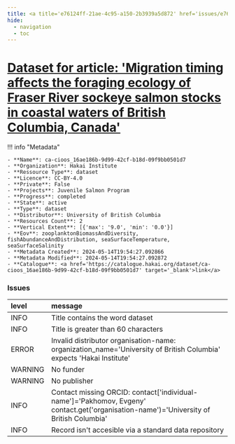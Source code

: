 ```yaml
---
title: <a title='e76124ff-21ae-4c95-a150-2b3939a5d872' href='issues/e76124ff-21ae-4c95-a150-2b3939a5d872/' target='_blank'>Dataset for article: 'Migration timing affects the foraging ecology of Fraser River sockeye salmon stocks in coastal waters of British Columbia, Canada'</a>
hide:
  - navigation
  - toc
---
```


# <a title='e76124ff-21ae-4c95-a150-2b3939a5d872' href='issues/e76124ff-21ae-4c95-a150-2b3939a5d872/' target='_blank'>Dataset for article: 'Migration timing affects the foraging ecology of Fraser River sockeye salmon stocks in coastal waters of British Columbia, Canada'</a>

<div id='map'></div>

!!! info "Metadata"
    
    - **Name**: ca-cioos_16ae186b-9d99-42cf-b18d-09f9bb0501d7 
    - **Organization**: Hakai Institute 
    - **Ressource Type**: dataset 
    - **Licence**: CC-BY-4.0 
    - **Private**: False 
    - **Projects**: Juvenile Salmon Program 
    - **Progress**: completed 
    - **State**: active 
    - **Type**: dataset 
    - **Distributor**: University of British Columbia 
    - **Resources Count**: 2 
    - **Vertical Extent**: [{'max': '9.0', 'min': '0.0'}] 
    - **Eov**: zooplanktonBiomassAndDiversity, fishAbundanceAndDistribution, seaSurfaceTemperature, seaSurfaceSalinity 
    - **Metadata Created**: 2024-05-14T19:54:27.092866 
    - **Metadata Modified**: 2024-05-14T19:54:27.092872 
    - **Catalogue**: <a href='https://catalogue.hakai.org/dataset/ca-cioos_16ae186b-9d99-42cf-b18d-09f9bb0501d7' target='_blank'>link</a> 

### Issues

| level   | message                                                                                                                                |
|:--------|:---------------------------------------------------------------------------------------------------------------------------------------|
| INFO    | Title contains the word dataset                                                                                                        |
| INFO    | Title is greater than 60 characters                                                                                                    |
| ERROR   | Invalid distributor organisation-name: organization_name='University of British Columbia' expects 'Hakai Institute'                    |
| WARNING | No funder                                                                                                                              |
| WARNING | No publisher                                                                                                                           |
| INFO    | Contact missing ORCID: contact['individual-name']='Pakhomov, Evgeny' contact.get('organisation-name')='University of British Columbia' |
| INFO    | Record isn't accesible via a standard data repository                                                                                  |

<script>
   document.addEventListener("DOMContentLoaded", function() {
    var map = L.map('map').setView([51.505, -125.09], 5);
    L.tileLayer('https://tile.openstreetmap.org/{z}/{x}/{y}.png', {
        maxZoom: 19,
        attribution: '&copy; <a href="http://www.openstreetmap.org/copyright">OpenStreetMap</a>'
    }).addTo(map);
    var geojsonFeature = {
        "type": "Feature",
        "properties": {
            "name" : "<a title='e76124ff-21ae-4c95-a150-2b3939a5d872' href='issues/e76124ff-21ae-4c95-a150-2b3939a5d872/' target='_blank'>Dataset for article: 'Migration timing affects the foraging ecology of Fraser River sockeye salmon stocks in coastal waters of British Columbia, Canada'</a>"
        },
        "geometry": {'type': 'Polygon', 'coordinates': [[[-125.2, 49.96], [-124.8, 50.0], [-125.2, 50.49], [-126.9, 50.72], [-127.0, 50.62], [-127.0, 50.58], [-126.8, 50.51], [-126.0, 50.39], [-125.5, 50.33], [-125.3, 50.06], [-125.2, 49.96]]]}
    }
    L.geoJSON(geojsonFeature).addTo(map);
   })
</script>